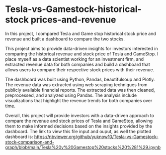 # Tesla-vs-Gamestock-historical- stock prices-and-revenue
In this project, I compared Tesla and Game stop historical stock price and revenue and built a dashboard to compare the two stocks.

This project aims to provide data-driven insights for investors interested in comparing the historical revenue and stock price of Tesla and GameStop. I place myself as a data scientist working for an investment firm, and extracted revenue data for both companies and build a dashboard that allows users to compare their respective stock prices with their revenue.

The dashboard was built using Python, Pandas, beautifulsoup and Plotly. The revenue data was extracted using web scraping techniques from publicly available financial reports. The extracted data was then cleaned, preprocessed, and analyzed using Pandas. 
The analysis include visualizations that highlight the revenue trends for both companies over time.


Overall, this project will provide investors with a data-driven approach to compare the revenue and stock prices of Tesla and GameStop, allowing them to make informed decisions based on the insights provided by the dashboard.
The link to view this file input and ouput, as well the plotted dashboard is: https://nbviewer.org/github/yuknow10/Tesla-vs-Gamestock-stock-comparison-and-graph/blob/main/Tesla%20v%20Gamestop%20stocks%20%281%29.ipynb
